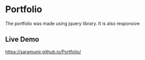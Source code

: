 # Portfolio
The portfolio was made using jquery library. It is also responsive

## Live Demo
https://saramunir.github.io/Portfolio/
